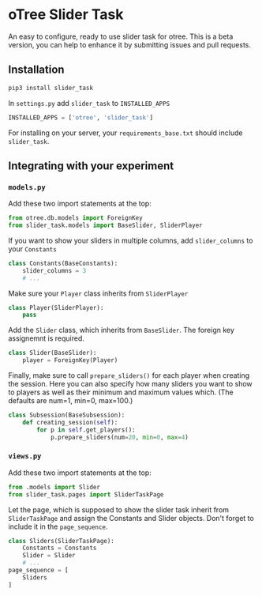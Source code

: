 # oTree Slider Task

An easy to configure, ready to use slider task for otree.
This is a beta version, you can help to enhance it by submitting issues and pull requests.

## Installation
```bash
pip3 install slider_task
```

In `settings.py` add `slider_task` to `INSTALLED_APPS`
```python
INSTALLED_APPS = ['otree', 'slider_task']
```

For installing on your server, your `requirements_base.txt` should include `slider_task`.

## Integrating with your experiment
### `models.py`
Add these two import statements at the top:
```python
from otree.db.models import ForeignKey
from slider_task.models import BaseSlider, SliderPlayer
```

If you want to show your sliders in multiple columns, add `slider_columns` to your `Constants`
```python
class Constants(BaseConstants):
    slider_columns = 3
    # ...
```

Make sure your `Player` class inherits from `SliderPlayer`
```python
class Player(SliderPlayer):
    pass
```

Add the `Slider` class, which inherits from `BaseSlider`.
The foreign key assignemnt is required.
```python
class Slider(BaseSlider):
    player = ForeignKey(Player)
```

Finally, make sure to call `prepare_sliders()` for each player when creating the session.
Here you can also specify how many sliders you want to show to players as well as their minimum and maximum values which. (The defaults are num=1, min=0, max=100.)
```python
class Subsession(BaseSubsession):
    def creating_session(self):
        for p in self.get_players():
            p.prepare_sliders(num=20, min=0, max=4)
``` 

### `views.py`
Add these two import statements at the top:
```python
from .models import Slider
from slider_task.pages import SliderTaskPage
```

Let the page, which is supposed to show the slider task inherit from `SliderTaskPage` and assign the Constants and Slider objects. Don't forget to include it in the `page_sequence`.
```python
class Sliders(SliderTaskPage):
    Constants = Constants
    Slider = Slider
    # ...
page_sequence = [
    Sliders
]
```
